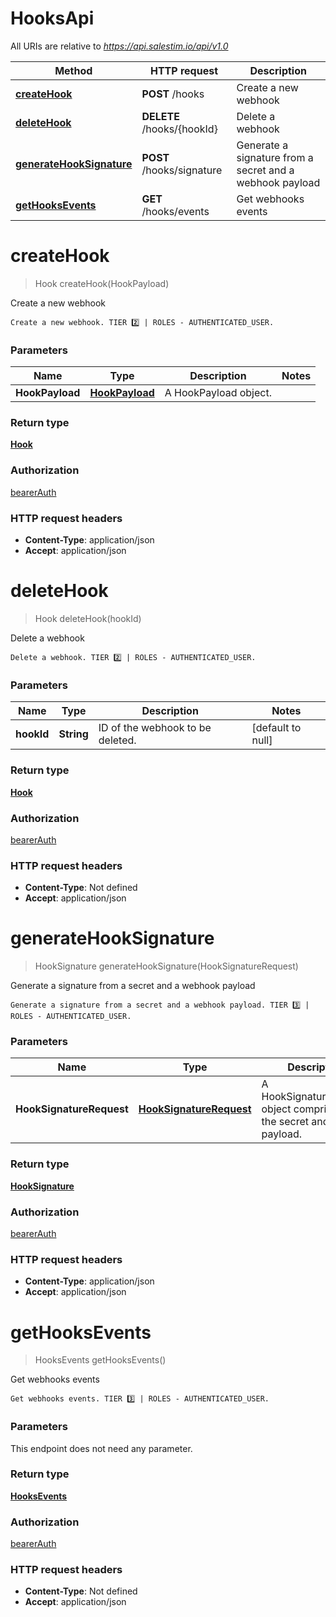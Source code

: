 # HooksApi

All URIs are relative to *https://api.salestim.io/api/v1.0*

Method | HTTP request | Description
------------- | ------------- | -------------
[**createHook**](HooksApi.md#createHook) | **POST** /hooks | Create a new webhook
[**deleteHook**](HooksApi.md#deleteHook) | **DELETE** /hooks/{hookId} | Delete a webhook
[**generateHookSignature**](HooksApi.md#generateHookSignature) | **POST** /hooks/signature | Generate a signature from a secret and a webhook payload
[**getHooksEvents**](HooksApi.md#getHooksEvents) | **GET** /hooks/events | Get webhooks events


<a name="createHook"></a>
# **createHook**
> Hook createHook(HookPayload)

Create a new webhook

    Create a new webhook. TIER 2️⃣ | ROLES - AUTHENTICATED_USER.

### Parameters

Name | Type | Description  | Notes
------------- | ------------- | ------------- | -------------
 **HookPayload** | [**HookPayload**](../Models/HookPayload.md)| A HookPayload object. |

### Return type

[**Hook**](../Models/Hook.md)

### Authorization

[bearerAuth](../README.md#bearerAuth)

### HTTP request headers

- **Content-Type**: application/json
- **Accept**: application/json

<a name="deleteHook"></a>
# **deleteHook**
> Hook deleteHook(hookId)

Delete a webhook

    Delete a webhook. TIER 2️⃣ | ROLES - AUTHENTICATED_USER.

### Parameters

Name | Type | Description  | Notes
------------- | ------------- | ------------- | -------------
 **hookId** | **String**| ID of the webhook to be deleted. | [default to null]

### Return type

[**Hook**](../Models/Hook.md)

### Authorization

[bearerAuth](../README.md#bearerAuth)

### HTTP request headers

- **Content-Type**: Not defined
- **Accept**: application/json

<a name="generateHookSignature"></a>
# **generateHookSignature**
> HookSignature generateHookSignature(HookSignatureRequest)

Generate a signature from a secret and a webhook payload

    Generate a signature from a secret and a webhook payload. TIER 3️⃣ | ROLES - AUTHENTICATED_USER.

### Parameters

Name | Type | Description  | Notes
------------- | ------------- | ------------- | -------------
 **HookSignatureRequest** | [**HookSignatureRequest**](../Models/HookSignatureRequest.md)| A HookSignatureRequest object comprised of the secret and payload. |

### Return type

[**HookSignature**](../Models/HookSignature.md)

### Authorization

[bearerAuth](../README.md#bearerAuth)

### HTTP request headers

- **Content-Type**: application/json
- **Accept**: application/json

<a name="getHooksEvents"></a>
# **getHooksEvents**
> HooksEvents getHooksEvents()

Get webhooks events

    Get webhooks events. TIER 3️⃣ | ROLES - AUTHENTICATED_USER.

### Parameters
This endpoint does not need any parameter.

### Return type

[**HooksEvents**](../Models/HooksEvents.md)

### Authorization

[bearerAuth](../README.md#bearerAuth)

### HTTP request headers

- **Content-Type**: Not defined
- **Accept**: application/json

